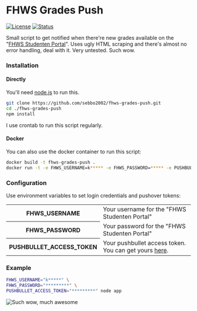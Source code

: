 # FHWS Grades Push

[![License](https://img.shields.io/badge/license-MIT-blue.svg?style=flat-square)](LICENSE)
[![Status](https://git-badges.sebbo.net/35/master/build)](https://git.sebbo.net/fhws/grades-push/pipelines)

Small script to get notified when there're new grades available on the 
"[FHWS Studenten Portal](https://studentenportal.fhws.de/grades)". Uses 
ugly HTML scraping and there's almost no error handling, deal with it. 
Very untested. Such wow.

### Installation

#### Directly

You'll need [node.js](https://nodejs.org/en/) to run this.

```bash
git clone https://github.com/sebbo2002/fhws-grades-push.git
cd ./fhws-grades-push
npm install
```

I use crontab to run this script regularly.


#### Docker

You can also use the docker container to run this script:

```bash
docker build -t fhws-grades-push .
docker run -t -e FHWS_USERNAME=k***** -e FHWS_PASSWORD=***** -e PUSHBULLET_ACCESS_TOKEN=***** -v /opt/fhws-grades-push/result.json:/app/result.json fhws-grades-push
```


### Configuration

Use environment variables to set login credentials and pushover tokens:

<table>
    <tr>
        <th scope="row">FHWS_USERNAME</td>
        <td>Your username for the "FHWS Studenten Portal"</td>
    </tr>
    <tr>
        <th scope="row">FHWS_PASSWORD</td>
        <td>Your password for the "FHWS Studenten Portal"</td>
    </tr>
    <tr>
        <th scope="row">PUSHBULLET_ACCESS_TOKEN</td>
        <td>Your pushbullet access token. You can get yours <a href="https://www.pushbullet.com/">here</a>.</td>
    </tr>
</table>

### Example

```bash
FHWS_USERNAME="k*****" \
FHWS_PASSWORD="*********" \
PUSHBULLET_ACCESS_TOKEN="*********" node app
```

![Such wow, much awesome](https://i.imgur.com/rSzk8wQ.png)
